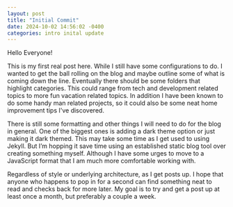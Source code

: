 ```yaml
---
layout: post
title: "Initial Commit"
date: 2024-10-02 14:56:02 -0400
categories: intro inital update
---
```

Hello Everyone!

This is my first real post here. While I still have some configurations to do. 
I wanted to get the ball rolling on the blog and maybe outline some of what is coming down the line. 
Eventually there should be some folders that highlight categories. This could range from tech and development
related topics to more fun vacation related topics. In addition I have been known to do some handy man
related projects, so it could also be some neat home improvement tips I've discovered. 

There is still some formatting and other things I will need to do for the blog in general. One of the biggest 
ones is adding a dark theme option or just making it dark themed. This may take some time as I get used to using 
Jekyll. But I’m hopping it save time using an established static blog tool over creating something myself. 
Although I have some urges to move to a JavaScript format that I am much more comfortable working with. 

Regardless of style or underlying architecture, as I get posts up. I hope that anyone who happens to pop in 
for a second can find something neat to read and checks back for more later. My goal is to try and get a post up 
at least once a month, but preferably a couple a week. 

